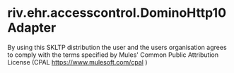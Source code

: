 # riv.ehr.accesscontrol.DominoHttp10Adapter

By using this SKLTP distribution the user and the users organisation agrees to comply with the terms specified by Mules' Common Public Attribution License (CPAL https://www.mulesoft.com/cpal )
